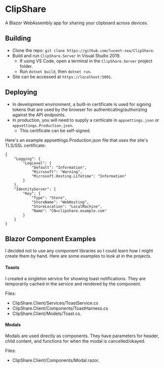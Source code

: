# ClipShare

A Blazor WebAssembly app for sharing your clipboard across devices.


## Building

* Clone the repo: `git clone https://github.com/lucent-sea/ClipShare`.
* Build and run `ClipShare.Server` in Visual Studio 2019.
    * If using VS Code, open a terminal in the `ClipShare.Server` project folder.
    * Run `dotnet build`, then `dotnet run`.
* Site can be accessed at `https://localhost:5001`.

## Deploying
* In development environment, a built-in certificate is used for signing tokens that are used by the browser for authenticating/authorizing against the API endpoints.
* In production, you will need to supply a certiicate in `appsettings.json` or `appsettings.Production.json`.
    * This certificate can be self-signed.

Here's an example appsettings.Production.json file that uses the site's TLS/SSL certificate:
```
{
    "Logging": {
        "LogLevel": {
            "Default": "Information",
            "Microsoft": "Warning",
            "Microsoft.Hosting.Lifetime": "Information"
        }
    },
    "IdentityServer": {
        "Key": {
            "Type": "Store",
            "StoreName": "WebHosting",
            "StoreLocation": "LocalMachine",
            "Name": "CN=clipshare.example.com"
        }
    }
}
```

## Blazor Component Examples
I decided not to use any component libraries so I could learn how I might create them by hand.  Here are some examples to look at in the projects.

#### Toasts
I created a singleton service for showing toast notifications.  They are temporarily cached in the service and rendered by the component.

Files:
* ClipShare.Client/Services/ToastService.cs
* ClipShare.Client/Components/ToastHarness.cs
* ClipShare.Client/Models/Toast.cs.

#### Modals
Modals are used directly as components.  They have parameters for header, child content, and functions for when the modal is cancelled/okayed.

Files:
* ClipShare.Client/Components/Modal.razor.